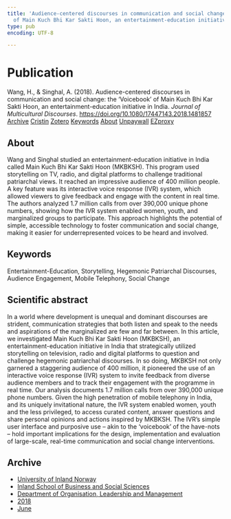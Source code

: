 ```yaml
---
title: 'Audience-centered discourses in communication and social change: the ‘Voicebook’
  of Main Kuch Bhi Kar Sakti Hoon, an entertainment-education initiative in India'
type: pub
encoding: UTF-8

---
```

<h1>Publication</h1>
<article id="csl-bib-container-FHZ3NMJX" class="csl-bib-container">
  <div class="csl-bib-body"> <div class="csl-entry">Wang, H., &#38; Singhal, A. (2018). Audience-centered discourses in communication and social change: the ‘Voicebook’ of Main Kuch Bhi Kar Sakti Hoon, an entertainment-education initiative in India. <i>Journal of Multicultural Discourses</i>. <a href="https://doi.org/10.1080/17447143.2018.1481857">https://doi.org/10.1080/17447143.2018.1481857</a></div> </div>
  <div class="csl-bib-buttons">
    <a href="#taxonomy-article-FHZ3NMJX" alt="archive" class="csl-bib-button">Archive</a>
    <a href="https://app.cristin.no/results/show.jsf?id=1593280" alt="Cristin" class="csl-bib-button">Cristin</a>
    <a href="http://zotero.org/groups/5881554/items/FHZ3NMJX" alt="Zotero" class="csl-bib-button">Zotero</a>
    <a href="#keywords-article-FHZ3NMJX" alt="keywords" class="csl-bib-button">Keywords</a>
    <a href="#about-article-FHZ3NMJX" alt="about_pub" class="csl-bib-button">About</a>
    <a href="https://doi.org/10.1080/17447143.2018.1481857" alt="Unpaywall" class="csl-bib-button">Unpaywall</a>
    <a href="https://doi.org/10.1080/17447143.2018.1481857" alt="EZproxy" class="csl-bib-button">EZproxy</a>
  </div>
  <div id="csl-bib-meta-container-FHZ3NMJX"></div>
</article>
<div id="csl-bib-meta-FHZ3NMJX" class="csl-bib-meta">
  <article id="about-article-FHZ3NMJX" class="about_pub-article">
    <h1>About</h1>
    Wang and Singhal studied an entertainment-education initiative in India called Main Kuch Bhi Kar Sakti Hoon (MKBKSH). This program used storytelling on TV, radio, and digital platforms to challenge traditional patriarchal views. It reached an impressive audience of 400 million people. A key feature was its interactive voice response (IVR) system, which allowed viewers to give feedback and engage with the content in real time. The authors analyzed 1.7 million calls from over 390,000 unique phone numbers, showing how the IVR system enabled women, youth, and marginalized groups to participate. This approach highlights the potential of simple, accessible technology to foster communication and social change, making it easier for underrepresented voices to be heard and involved.
  </article>
  <article id="keywords-article-FHZ3NMJX" class="keywords-article">
    <h1>Keywords</h1>
    Entertainment-Education, Storytelling, Hegemonic Patriarchal Discourses, Audience Engagement, Mobile Telephony, Social Change
  </article>
  <article id="abstract-article-FHZ3NMJX" class="abstract-article">
    <h1>Scientific abstract</h1>
    In a world where development is unequal and dominant discourses are strident, communication strategies that both listen and speak to the needs and aspirations of the marginalized are few and far between. In this article, we investigated Main Kuch Bhi Kar Sakti Hoon (MKBKSH), an entertainment-education initiative in India that strategically utilized storytelling on television, radio and digital platforms to question and challenge hegemonic patriarchal discourses. In so doing, MKBKSH not only garnered a staggering audience of 400 million, it pioneered the use of an interactive voice response (IVR) system to invite feedback from diverse audience members and to track their engagement with the programme in real time. Our analysis documents 1.7 million calls from over 390,000 unique phone numbers. Given the high penetration of mobile telephony in India, and its uniquely invitational nature, the IVR system enabled women, youth and the less privileged, to access curated content, answer questions and share personal opinions and actions inspired by MKBKSH. The IVR’s simple user interface and purposive use – akin to the ‘voicebook’ of the have-nots – hold important implications for the design, implementation and evaluation of large-scale, real-time communication and social change interventions.
  </article>
  <article id="taxonomy-article-FHZ3NMJX" class="taxonomy-article">
    <h1>Archive</h1>
    <ul>
      <li>
        <a href="/en/archive/?key=3DCRN523">University of Inland Norway</a>
      </li>
      <li>
        <a href="/en/archive/?key=DU8Q9LN9">Inland School of Business and Social Sciences</a>
      </li>
      <li>
        <a href="/en/archive/?key=4LUWR3ZM">Department of Organisation, Leadership and Management</a>
      </li>
      <li>
        <a href="/en/archive/?key=32SCKVEY">2018</a>
      </li>
      <li>
        <a href="/en/archive/?key=PH6GLULZ">June</a>
      </li>
    </ul>
  </article>
</div>
